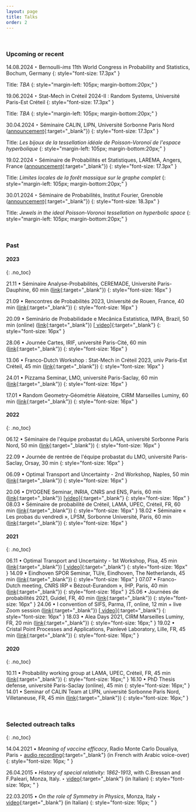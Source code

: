 ```yaml
---
layout: page
title: Talks
order: 2
---
```



<br/>

### Upcoming or recent

14.08.2024 &#x2023; Bernoulli-*ims*
11th World Congress in Probability and Statistics, Bochum, Germany
{: style="font-size: 17.3px" }

Title: _TBA_
{: style="margin-left: 105px; margin-bottom:20px;" }


19.06.2024 &#x2023; Stat-Mech in Créteil 2024-II : Random Systems, Université Paris-Est Créteil
{: style="font-size: 17.3px" }

Title: _TBA_
{: style="margin-left: 105px; margin-bottom:20px;" }


30.04.2024 &#x2023; Séminaire CALIN, LIPN, Université Sorbonne Paris Nord ([announcement](https://lipn.univ-paris13.fr/~banderier/Seminaires/resume.php?L=1639){:target="_blank"})
{: style="font-size: 17.3px" }

Title: _Les bijoux de la tessellation idéale de Poisson-Voronoï de l'espace hyperbolique_
{: style="margin-left: 105px; margin-bottom:20px;" }


19.02.2024 &#x2023; Séminaire de Probabilités et Statistiques, LAREMA, Angers, France ([announcement](https://math.univ-angers.fr/seminaires/seminaire-de-probabilites-et-statistiques/){:target="_blank"})
{: style="font-size: 17.3px" }

Title: _Limites locales de la forêt massique sur le graphe complet_
{: style="margin-left: 105px; margin-bottom:20px;" }


30.01.2024 &#x2023; Séminaire de Probabilités, Institut Fourier, Grenoble ([announcement](https://www-fourier.ujf-grenoble.fr/?q=fr/content/matteo-dachille){:target="_blank"})
{: style="font-size: 18.3px" }

Title: _Jewels in the ideal Poisson-Voronoi tessellation on hyperbolic space_
{: style="margin-left: 105px; margin-bottom:20px;" }




<br/>

### Past


#### 2023
{: .no_toc}

21.11 &#x2022; Séminaire Analyse-Probabilités, CEREMADE, Université Paris-Dauphine, 60 min ([link](https://www.ceremade.dauphine.fr/fr/actualites/detail-de-lactualite/article/seminaire-analyse-proba-matteo-dachille-mardi-21-novembre.html){:target="_blank"})
{: style="font-size: 16px" }

<!--
Title: _Ideal Poisson-Voronoi tessellations on hyperbolic spaces_
{: style="margin-left: 105px" }
-->


21.09 &#x2022; Rencontres de Probabilités 2023, Université de Rouen, France, 40 min ([link](https://lmrs.univ-rouen.fr/fr/content/rencontres-de-probabilites-2023){:target="_blank"})
{: style="font-size: 16px" }

<!--
Title: _Ideal Poisson-Voronoi tessellations on hyperbolic spaces_ [ [slides] ]({{ site.baseurl }}downloads/Rencontres_de_Proba_final.pdf){:target="_blank"}
{: style="margin-left: 105px" }-->


20.09 &#x2022; Seminário de Probabilidade e Mecânica Estatística, IMPA, Brazil, 50 min (online) ([link](https://spmes.impa.br/){:target="_blank"}) [[<i class="fa fa-youtube fa-align-center-1x" aria-hidden="true"></i> video]](https://www.youtube.com/watch?v=cJNJ-oxsnJs){:target="_blank"} <!--[ [slides] ]({{ site.baseurl }}downloads/JourneeCartesIRIF_28_06_2023_final.pdf){:target="_blank"}-->
{: style="font-size: 16px" }

<!--
Title: _Almost Gibbsian Measures on a Cayley Tree_ [[<i class="fa fa-youtube fa-align-center-1x" aria-hidden="true"></i> video]](https://www.youtube.com/watch?v=cJNJ-oxsnJs){:target="_blank"} [ [slides] ]({{ site.baseurl }}downloads/SPMES_20_09_2023_final.pdf){:target="_blank"}
{: style="margin-left: 105px" }-->

28.06 &#x2022; Journée Cartes, IRIF, université Paris-Cité, 60 min ([link](https://indico.in2p3.fr/event/30166/){:target="_blank"})<!--
[ [slides] ]({{ site.baseurl }}downloads/JourneeCartesIRIF_28_06_2023_final.pdf){:target="_blank"}-->
{: style="font-size: 16px" }


13.06 &#x2022; Franco-Dutch Workshop : Stat-Mech in Créteil 2023, univ Paris-Est Créteil, 45 min ([link](https://lama.u-pem.fr/evenements/seminaire/groupe_de_travail_probabilites/franco_dutch_workshop_stat_mech_in_creteil_2023){:target="_blank"})<!--
[ [slides] ]({{ site.baseurl }}downloads/LocGloSpecCreteil13062023_final.pdf){:target="_blank"}-->
{: style="font-size: 16px" }


24.01 &#x2022; Pizzama Seminar, LMO, université Paris-Saclay, 60 min ([link](https://conferences.cirm-math.fr/3021.html){:target="_blank"})
{: style="font-size: 16px" }


17.01 &#x2022; Random Geometry-Géométrie Aléatoire, CIRM Marseilles Luminy, 60 min ([link](https://conferences.cirm-math.fr/3021.html){:target="_blank"})  <!--[ [slides] ]({{ site.baseurl }}downloads/ERAP_CIRM_GA-RG_final.pdf){:target="_blank"}-->
{: style="font-size: 16px" }

#### 2022
{: .no_toc}

06.12 &#x2022; Séminaire de l'équipe probastat du LAGA, université Sorbonne Paris Nord, 50 min ([link](https://www.math.univ-paris13.fr/laga/index.php/fr/ps/seminaires){:target="_blank"})  <!--[ [slides] ]({{ site.baseurl }}downloads/LAGA_DecimationLongRange_v9_final.pdf){:target="_blank"}-->
{: style="font-size: 16px" }


22.09 &#x2022; Journée de rentrée de l'équipe probastat du LMO, université Paris-Saclay, Orsay, 30 min
{: style="font-size: 16px" }

06.09 &#x2022; Optimal Transport and Uncertainty - 2nd Workshop, Naples, 50 min ([link](https://sites.google.com/view/otau2){:target="_blank"}) <!--[ [slides] ]({{ site.baseurl }}downloads/ERAP_OtaU2_Napoli_final.pdf){:target="_blank"} [ [photos] ](https://sites.google.com/view/otau2/photos){:target="_blank"}-->
{: style="font-size: 16px" }


<!--Title: _Lattice Helmholtz decomposition in a two-dimensional ERAP_. 50 min [ [slides] ]({{ site.baseurl }}downloads/ERAP_OtaU2_Napoli_final.pdf){:target="_blank"}
{: style="margin-left: 40px" }
-->
20.06 &#x2022; DYOGENE Seminar, INRIA, CNRS and ENS, Paris, 60 min ([link](https://www.di.ens.fr/dyogene/index.html){:target="_blank"}) [[video]](https://www.canal-u.tv/chaines/inria/dyogeneerc-nemo-2022-seminar-series/back-and-forth-between-the-beta-distribution-and){:target="_blank"} <!--[ [slides] ]({{ site.baseurl }}downloads/ERAP_INRIA_Paris_final.pdf){:target="_blank"}-->
{: style="font-size: 16px" }
08.03 &#x2022; Séminaire de probabilité de Créteil, LAMA, UPEC, Créteil, FR, 60 min ([link](https://lama.u-pem.fr/evenements/seminaire/groupe_de_travail_probabilites/decimation_dans_les_modeles_dising_et_xy_a_d_2){:target="_blank"}) <!--[ [slides] ]({{ site.baseurl }}downloads/NonGibbs_Decimation_ParisEst_final.pdf){:target="_blank"}-->
{: style="font-size: 16px" }
18.02 &#x2022; Séminaire &#171; Les probas du vendredi &#187;, LPSM, Sorbonne Université, Paris, 60 min ([link](https://www.lpsm.paris/seminaires/probasduvendredi/index#b6-50:~:text=Matteo%20D%27Achille%20(LAMA)%20ERAP%20%3A%20du%20pont%20brownien%20%C3%A0%20la%20fonction%20%5Cvartheta_4%20de%20Jacobi){:target="_blank"})
{: style="font-size: 16px" }

#### 2021
{: .no_toc}

06.11 &#x2022; Optimal Transport and Uncertainty - 1st Workshop, Pisa, 45 min ([link](https://indico.cs.dm.unipi.it/event/12/){:target="_blank"}) [[<i class="fa fa-youtube fa-align-center-1x" aria-hidden="true"></i> video]](https://drive.google.com/file/d/10wfRI0MZS2UnDIAGcq3a9AQJT9DSQGwe/view){:target="_blank"} <!--[ [slides] ]({{ site.baseurl }}downloads/ERAP_OTU_Pisa_v8_final.pdf){:target="_blank"}-->
{: style="font-size: 16px" }
14.09 &#x2022; Eindhoven SPOR Seminar, TU/e, Eindhoven, The Netherlands, 45 min ([link](https://www.eurandom.tue.nl/eindhoven-spor-seminar/){:target="_blank"}) <!--[[slides]]({{ site.baseurl }}events){:target="_blank"}-->
{: style="font-size: 16px" }
07.07 &#x2022; Franco-Dutch meeting, CNRS IRP &#171; Bézout-Eurandom &#187;, IHP, Paris, 40 min ([link](https://perso.math.u-pem.fr/le_ny.arnaud/PreliminaryProgramIHP-July-Bezout-TUe-V14.pdf){:target="_blank"}) <!--[ [slides] ]({{ site.baseurl }}downloads/ERAP_IHP_v18_final.pdf){:target="_blank"}-->
{: style="font-size: 16px" }
25.06 &#x2022;  Journées de probabilités 2021, Guidel, FR, 40 min ([link](https://journees-probabilites.univ-rennes1.fr/programme.htm){:target="_blank"}) <!--[[slides]](https://journees-probabilites.univ-rennes1.fr/exposes/D%27Achille.pdf){:target="_blank"}-->
{: style="font-size: 16px" }
24.06 &#x2022; I convention of SIFS, Parma, IT, online, 12 min + live Zoom session ([link](http://www.fisicastatistica.unipr.it/conf/PARMA2021/welcome.php){:target="_blank"}) [[<i class="fa fa-youtube fa-align-center-1x" aria-hidden="true"></i> video]](https://www.youtube.com/watch?v=4RcOiW20C_E){:target="_blank"} <!--[[slides]]({{ site.baseurl }}downloads/ERAPs_Low_d_Weyl_SIFS_v8.pdf){:target="_blank"}-->
{: style="font-size: 16px" }
18.03 &#x2022; Alea Days 2021, CIRM Marseilles Luminy, FR, 20 min ([link](https://gt-alea.math.cnrs.fr/alea2021/){:target="_blank"}) <!--[ [slides] ]({{ site.baseurl }}downloads/ALEA2021_MZSVs_ERAP_final.pdf){:target="_blank"}-->
{: style="font-size: 16px;" }
19.02 &#x2022; Cristal Point Processes and Applications, Painlevé Laboratory, Lille, FR, 45 min ([link](http://seminaire.univ-lille1.fr/node/544){:target="_blank"}) <!--[ [slides] ]({{ site.baseurl }}downloads/erap22-Lille-finalv2.pdf){:target="_blank"}-->
{: style="font-size: 16px;" }

#### 2020
{: .no_toc}

10.11 &#x2022; Probability working group at LAMA, UPEC, Créteil, FR, 45 min ([link](https://lama.u-pem.fr/evenements/seminaire/groupe_de_travail_probabilites/le_probleme_dassignation_aleatoire_euclidienne){:target="_blank"})<!-- [ [slides] ]({{ site.baseurl }}assets/slides_ERAP_fr_nov10.pdf){:target="_blank"}-->
{: style="font-size: 16px;" }
16.10 &#x2022; PhD Thesis defense, université Paris-Saclay (online), 45 min <!--[ [video] ](https://eu.bbcollab.com/recording/e2afdc2198204451bd3bf8c7de4f1ec7){:target="_blank"} <!--[ [slides] ]({{ site.baseurl }}assets/slides_ERAP_1610.pdf){:target="_blank"}-->
{: style="font-size: 16px;" }
14.01 &#x2022; Seminar of CALIN Team at LIPN, université Sorbonne Paris Nord, Villetaneuse, FR, 45 min ([link](https://lipn.univ-paris13.fr/~banderier/Seminaires/){:target="_blank"})
{: style="font-size: 16px;" }



<!--

20.06 &#x2022; DYOGENE Seminar, INRIA, CNRS and ENS, Paris ([link](https://www.di.ens.fr/dyogene/index.html){:target="_blank"}). 60 min
{: style="font-size: 16px" }

Title: _Back and forth between the beta distribution and edge stochastic domination in ERAPs_, [slides <i class="fa fa-file-pdf-o" aria-hidden="true"></i>]({{ site.baseurl }}downloads/ERAP_INRIA_Paris_final.pdf){:target="_blank"}
{: style="font-size: 17px; margin-left: 40px" }


08.03 &#x2022; Séminaire de probabilité de Créteil, LAMA, université Paris-Est Créteil, FR ([link](https://lama.u-pem.fr/evenements/seminaire/groupe_de_travail_probabilites/decimation_dans_les_modeles_dising_et_xy_a_d_2){:target="_blank"}). 60 min
{: style="font-size: 16px" }
_Décimation dans les modèles d'Ising et \\( XY \\) à \\(d \leq 2\\)_, [slides <i class="fa fa-file-pdf-o" aria-hidden="true"></i>]({{ site.baseurl }}downloads/NonGibbs_Decimation_ParisEst_final.pdf){:target="_blank"}
{: style="font-size: 17px; margin-left: 40px" }


18.02 - Les probas du vendredi, LPSM, Sorbonne Université, Paris ([link](https://www.lpsm.paris/agenda/seminaires-gdt/les-probas-du-vendredi/matte-dachille-erap-du-pont-brownien-%C3%A0-la-fonction-theta_4-de-jacobi/){:target="_blank"}). 60 min
{: style="font-size: 16px" }
_ERAP : du pont brownien à la fonction \\(\vartheta_4\\) de Jacobi_
{: style="font-size: 17px; margin-left: 40px" }


#### 2021
{: .no_toc}

26.11 &#x2022; Optimal Transport and Uncertainty, Pisa, IT, ([link](https://indico.cs.dm.unipi.it/event/12/){:target="_blank"}). 45 min
{: style="font-size: 16px" }
_Euclidean Random Assignment Problems, old and new_, [<i class="fa fa-youtube fa-align-center-1x" aria-hidden="true"></i> video](https://drive.google.com/file/d/10wfRI0MZS2UnDIAGcq3a9AQJT9DSQGwe/view){:target="_blank"}, [slides <i class="fa fa-file-pdf-o" aria-hidden="true"></i>]({{ site.baseurl }}downloads/ERAP_OTU_Pisa_v8_final.pdf){:target="_blank"}
{: style="font-size: 17px; margin-left: 40px" }

14.09 &#x2022; Eindhoven SPOR Seminar, TU/e, Eindhoven, NL, ([link](https://www.eurandom.tue.nl/eindhoven-spor-seminar/){:target="_blank"}). 45 min
{: style="font-size: 16px" }
_One dimensional ERAPs: anomalous scaling and critical hyperbolae_, [slides <i class="fa fa-file-pdf-o" aria-hidden="true"></i>]({{ site.baseurl }}events){:target="_blank"}
{: style="font-size: 17px; margin-left: 40px" }


07.07 &#x2022; Franco-Dutch meeting, CNRS IRP "Bézout-Eurandom", [Institut Henri Poincaré](http://www.ihp.fr/){:target="_blank"}, Paris ([link](https://perso.math.u-pem.fr/le_ny.arnaud/PreliminaryProgramIHP-July-Bezout-TUe-V14.pdf){:target="_blank"}). 40 min
{: style="font-size: 16px" }
_On the phase diagram of Euclidean Random Assignment Problems at low dimensions_, [slides <i class="fa fa-file-pdf-o" aria-hidden="true"></i>]({{ site.baseurl }}downloads/ERAP_IHP_v18_final.pdf){:target="_blank"}
{: style="font-size: 17px; margin-left: 40px" }

25.06 &#x2022;  Journées de probabilités 2021, Guidel, FR, ([link](https://journees-probabilites.univ-rennes1.fr/programme.htm){:target="_blank"}). 40 min
{: style="font-size: 16px" }
_Euclidean Random Assignment Problems: origin, state of the art and some open problems in one dimension_, [slides <i class="fa fa-file-pdf-o" aria-hidden="true"></i>](https://journees-probabilites.univ-rennes1.fr/exposes/D%27Achille.pdf){:target="_blank"}
{: style="font-size: 17px; margin-left: 40px" }


24.06 &#x2022; I convention of SIFS, Parma, IT, ([link](http://www.fisicastatistica.unipr.it/conf/PARMA2021/welcome.php){:target="_blank"}). 12 min + live Zoom session
{: style="font-size: 16px" }
_Consequences of Weyl's law in low-dimensional Euclidean Random Assignment Problems_ <br/> [<i class="fa fa-youtube fa-align-center-1x" aria-hidden="true"></i> video](https://www.youtube.com/watch?v=4RcOiW20C_E){:target="_blank"}, [slides <i class="fa fa-file-pdf-o" aria-hidden="true"></i>]({{ site.baseurl }}downloads/ERAPs_Low_d_Weyl_SIFS_v8.pdf){:target="_blank"}
{: style="font-size: 17px; margin-left: 40px" }

18.03 &#x2022; Alea Days 2021, Centre International de Rencontres Mathématiques - Marseilles Luminy, ([link](https://gt-alea.math.cnrs.fr/alea2021/){:target="_blank"}) 20 min
{: style="font-size: 16px;" }
_Multiple \\(\zeta^*\\) values in the one dimensional ERAP with stretched-exponentially distributed points_<br/> <a href="{{  site.baseurl }}downloads/ALEA2021_MZSVs_ERAP_final.pdf" target="\_blank">slides <i class="fa fa-file-pdf-o" aria-hidden="true"></i></a>
{: style="font-size: 17px; margin-left: 40px" }


19.02 &#x2022; Cristal Point Processes and Applications, Painlevé Laboratory, université de Lille, ([link](http://seminaire.univ-lille1.fr/node/544){:target="_blank"}), 45 min
{: style="font-size: 16px;" }
_Différences d'énergie asymptotique dans l'ERAP sur des variétés bidimensionnelles_, <a href="{{  site.baseurl }}downloads/erap22-Lille-finalv2.pdf" target="\_blank">slides <i class="fa fa-file-pdf-o" aria-hidden="true"></i></a>
{: style="font-size: 17px; margin-left: 40px" }



#### 2020
{: .no_toc}

10.11 &#x2022; Probability working group at LAMA, université Paris-Est Créteil, ([link](https://lama.u-pem.fr/evenements/seminaire/groupe_de_travail_probabilites/le_probleme_dassignation_aleatoire_euclidienne){:target="_blank"}). 45 min
{: style="font-size: 16px;" }
_Le problème d'assignation aléatoire euclidienne: état de l'art et quelques problèmes ouverts en dimension \\(d \leq 2 \\)_, <a href="{{  site.baseurl }}assets/slides_ERAP_fr_nov10.pdf" target="\_blank">slides <i class="fa fa-file-pdf-o" aria-hidden="true"></i></a>
{: style="font-size: 17px; margin-left: 40px" }

16.10 &#x2022; PhD thesis defense, université Paris-Saclay. 45 min
{: style="font-size: 16px;" }
_Statistical properties of the Euclidean random assignment problem_, ([video](https://eu.bbcollab.com/recording/e2afdc2198204451bd3bf8c7de4f1ec7){:target="_blank"} + <a href="{{  site.baseurl }}assets/slides_ERAP_1610.pdf" target="\_blank">slides <i class="fa fa-file-pdf-o" aria-hidden="true"></i></a>)
{: style="font-size: 17px; margin-left: 40px" }


14.01 &#x2022; Seminar of CALIN Team at LIPN, université Sorbonne Paris Nord, ([link](https://lipn.univ-paris13.fr/~banderier/Seminaires/){:target="_blank"}). 45 min
{: style="font-size: 16px;" }
_Le problème d'assignation aléatoire euclidienne: état de l'art et quelques résultats récents en dimension \\(d=1\\)_
{: style="font-size: 17px; margin-left: 40px" }

-->
<br/>

<!--
### Selected talks by co-authors
{: .no_toc}

#### Ideal Poisson-Voronoi tessellations

- Nicolas Curien - [IHES 2023](https://indico.math.cnrs.fr/event/10459/){:target="_blank"}, [University of Texas Groups & Dynamics 2023](https://youtu.be/37piBwEasv4?feature=shared){:target="_blank"}
{: style="font-size: 18px;" }

- Russell Lyons - [10th Billingsley Lecture in Probability, The University of Chicago 2023](https://d3qi0qp55mx5f5.cloudfront.net/stat/docs/Billingsley/2023/Billingsley_Poster_2023.pdf?mtime=1682694311){:target="_blank"}
{: style="font-size: 18px;" }

#### Random assignment problems

- Sergio Caracciolo - [Workshop in honour of Giorgio Parisi's 70th birthday, Rome 2018](https://youtu.be/96Id2gkbkU0?feature=shared){:target="_blank"}
{: style="font-size: 18px;" }

<br/>
-->
### Selected outreach talks
{: .no_toc}


14.04.2021 &#x2022; _Meaning of vaccine efficacy_, Radio Monte Carlo Doualiya, Paris &#x2023; [audio recording](https://mc-d.co/1b5W){:target="_blank"} (in French with Arabic voice-over)
 {: style="font-size: 16px; " }

26.04.2015 &#x2022; _History of special relativity: 1862-1913_, with C.Bressan and F.Paleari, Monza, Italy. &#x2023; [<i class="fa fa-youtube fa-align-center-1x" aria-hidden="true"></i> video](https://www.youtube.com/watch?v=Bzh4Rb6NP68){:target="_blank"} (in Italian)
{: style="font-size: 16px; " }

22.03.2015 &#x2022; _On the role of Symmetry in Physics_, Monza, Italy &#x2023; [<i class="fa fa-youtube fa-align-center-1x" aria-hidden="true"></i> video](https://www.youtube.com/watch?v=mQvotum0OHc){:target="_blank"} (in Italian)
  {: style="font-size: 16px; " }


 <br/>

